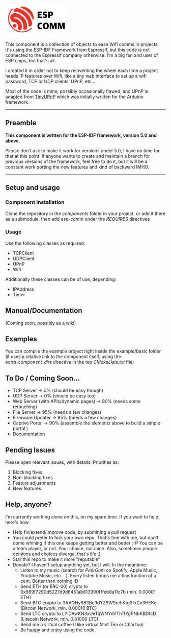 <img src="pictures/esp-comm-logo.png" width="200" alt="esp-comm logo"/>

This component is a collection of objects to ease Wifi comms in projects. It's using the ESP-IDF Framework from Espressif, but this code is not connected to the Espressif company otherwise. I'm a big fan and user of ESP chips, but that's all.

I created it in order not to keep reinventing the wheel each time a project needs IP features over Wifi, like a tiny web interface to set up a wifi password, TCP or UDP clients, UPnP, etc...

Most of the code is mine, possibly occasionally flawed, and UPnP is adapted from [TinyUPnP](https://github.com/ofekp/TinyUPnP) which was initially written for the Arduino framework.

<hr/>

## Preamble

**This component is written for the ESP-IDF framework, version 5.0 and above**.

Please don't ask to make it work for versions under 5.0, I have no time for that at this point. If anyone wants to create and maintain a branch for previous versions of the framework, feel free to do it, but it will be a constant work porting the new features and kind of backward IMHO.

<hr/>

## Setup and usage

### Component installation

Clone the repository in the _components_ folder in your project, or add it there as a submodule, then add _esp-comm_ under the _REQUIRES_ directives

### Usage

Use the following classes as required:
- TCPClient
- UDPClient
- UPnP
- Wifi
  
Additionally these classes can be of use, depending:
- IPAddress
- Timer

## Manual/Documentation

(Coming soon, possibly as a wiki)

## Examples

You can compile the example project right inside the example/basic folder (it uses a relative link to the component itself, using the _extra_component_dirs_ directive in the top _CMakeLists.txt_ file)

## To Do / Coming Soon...

- TCP Server -> 0% (should be easy though)
- UDP Server -> 0% (should be easy too)
- Web Server (with APIs/dynamic pages) -> 90% (needs some retouching)
- File Server -> 95% (needs a few changes)
- Firmware Updater -> 95% (needs a few changes)
- Captive Portal -> 90% (assemble the elements above to build a simple portal )
- Documentation
  
## Pending Issues

Please open relevant issues, with details. Priorities as:

1. Blocking fixes
2. Non-blocking fixes
3. Feature adjustments
4. New features

## Help, anyone?

I'm currently working alone on this, on my spare time. If you want to help, here's how:
- Help fix/extend/improve code, by submitting a pull request
- You could prefer to fork your own repo. That's fine with me, but don't come whining if this one keeps getting better and better ;-P You can be a team player, or not. Your choice, not mine. Also, sometimes people opinions and choices diverge, that's life ;)
- Star this repo to make it more "reputable"
- Donate? I haven't setup anything yet, but I will. In the meantime:
  - Listen to my music (search for _PeerGum_ on Spotify, Apple Music, Youtube Music, etc... ). Every listen brings me a tiny fraction of a cent. Better than nothing :D
  - Send ETH (or ERC-20) crypto to 0x989f7290d5227d9d6451ab813900f1feb8a11c7b (min. 0.00001 ETH)
  - Send BTC crypto to 3AAQHy983Bc9dYZ9WSrehKtg3fxGx3HEKe (Bitcoin Network, min. 0.00010 BTC)
  - Send LTC crypto to LYiDAwKN3xUeTqWNYnVThTtYgPNbKBDfcD (Litecoin Network, min. 0.01000 LTC)
  - Send me a virtual coffee (I like virtual Mint Tea or Chai too)
  - Be happy and enjoy using the code.